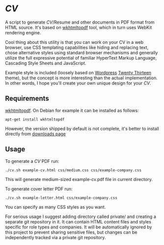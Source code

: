 # _CV_

A script to generate _CV_/Resume and other documents in PDF format from HTML source. 
It's based on [wkhtmltopdf](http://wkhtmltopdf.org/) tool, which in turn uses WebKit rendering engine.

Cool thing about this utility is that you can work on your CV in a web browser, 
use CSS templating capabilities like hiding and replacing text, 
chose alternative styles using standard browser mechanisms and generally utilize the full expressive potential 
of familiar HyperText Markup Language, Cascading Style Sheets and JavaScript.

Example style is included (loosely based on [Wordpress](https://wordpress.org/) 
[Twenty Thirteen](https://wordpress.org/themes/twentythirteen/) theme), 
but the concept is more interesting than the actual implementation. 
In other words, I hope you'll create your own unique design for your _CV_.

## Requirements

[wkhtmltopdf](http://wkhtmltopdf.org/). On Debian for example it can be installed as follows:

    apt-get install wkhtmltopdf

However, the version shipped by default is not complete, it's better to install directly from 
[downloads page](http://wkhtmltopdf.org/downloads.html)

## Usage

To generate a _CV_ PDF run:

    ./cv.sh example-cv.html css/medium.css css/example-company.css

This will generate medium-sized example-cv.pdf file in current directory. 

To generate cover letter PDF run:

    ./cv.sh example-letter.html css/example-company.css

You can specify as many CSS styles as you want.

For serious usage I suggest adding directory called private/ and creating a separate git repository 
in it. It can contain HTML content files and styles specific for role types and companies. 
It will be automatically ignored by this project to prevent sharing sensitive files, 
but changes can be independently tracked via a private git repository.
